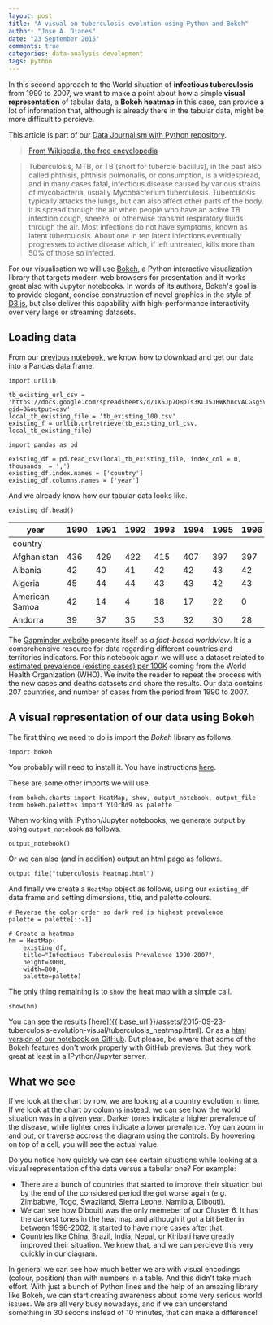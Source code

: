```yaml
---
layout: post
title: "A visual on tuberculosis evolution using Python and Bokeh"
author: "Jose A. Dianes"
date: "23 September 2015"
comments: true
categories: data-analysis development  
tags: python   
---
```


In this second approach to the World situation of **infectious tuberculosis** from 1990 to 2007, we want to make a point about how a simple **visual representation** of tabular data, a **Bokeh heatmap** in this case, can provide a lot of information that, although is already there in the tabular data, might be more difficult to percieve.  

This article is part of our [Data Journalism with Python repository](https://github.com/jadianes/data-journalism-python).  

> [From Wikipedia, the free
encyclopedia](https://en.wikipedia.org/wiki/Tuberculosis)

> Tuberculosis, MTB, or TB (short for tubercle bacillus), in the past also
called phthisis, phthisis pulmonalis, or consumption, is a widespread, and in
many cases fatal, infectious disease caused by various strains of mycobacteria,
usually Mycobacterium tuberculosis. Tuberculosis typically attacks the lungs,
but can also affect other parts of the body. It is spread through the air when
people who have an active TB infection cough, sneeze, or otherwise transmit
respiratory fluids through the air. Most infections do not have symptoms, known
as latent tuberculosis. About one in ten latent infections eventually progresses
to active disease which, if left untreated, kills more than 50% of those so
infected.

For our visualisation we will use [Bokeh](http://bokeh.pydata.org/), a Python interactive visualization library that targets modern web browsers for presentation and it works great also with Jupyter notebooks. In words of its authors, Bokeh's goal is to provide elegant, concise construction of novel graphics in the style of [D3.js](http://d3js.org/), but also deliver this capability with high-performance interactivity over very large or streaming datasets. 


## Loading data

From our [previous notebook](https://github.com/jadianes/data-journalism-python/blob/dev/notebooks/tuberculosis-world-situation/tb-world-situation.ipynb), we know how to download and get our data into a Pandas data frame.


    import urllib
    
    tb_existing_url_csv = 'https://docs.google.com/spreadsheets/d/1X5Jp7Q8pTs3KLJ5JBWKhncVACGsg5v4xu6badNs4C7I/pub?gid=0&output=csv'
    local_tb_existing_file = 'tb_existing_100.csv'
    existing_f = urllib.urlretrieve(tb_existing_url_csv, local_tb_existing_file)
    
    import pandas as pd
    
    existing_df = pd.read_csv(local_tb_existing_file, index_col = 0, thousands  = ',')
    existing_df.index.names = ['country']
    existing_df.columns.names = ['year']

And we already know how our tabular data looks like.


    existing_df.head()


| year           | 1990 | 1991 | 1992 | 1993 | 1994 | 1995 | 1996 | 1997 | 1998 | 1999 | 2000 | 2001 | 2002 | 2003 | 2004 | 2005 | 2006 | 2007 |
|----------------|------|------|------|------|------|------|------|------|------|------|------|------|------|------|------|------|------|------|
| country        |      |      |      |      |      |      |      |      |      |      |      |      |      |      |      |      |      |      |
| Afghanistan    | 436  | 429  | 422  | 415  | 407  | 397  | 397  | 387  | 374  | 373  | 346  | 326  | 304  | 308  | 283  | 267  | 251  | 238  |
| Albania        | 42   | 40   | 41   | 42   | 42   | 43   | 42   | 44   | 43   | 42   | 40   | 34   | 32   | 32   | 29   | 29   | 26   | 22   |
| Algeria        | 45   | 44   | 44   | 43   | 43   | 42   | 43   | 44   | 45   | 46   | 48   | 49   | 50   | 51   | 52   | 53   | 55   | 56   |
| American Samoa | 42   | 14   | 4    | 18   | 17   | 22   | 0    | 25   | 12   | 8    | 8    | 6    | 5    | 6    | 9    | 11   | 9    | 5    |
| Andorra        | 39   | 37   | 35   | 33   | 32   | 30   | 28   | 23   | 24   | 22   | 20   | 20   | 21   | 18   | 19   | 18   | 17   | 19   |



The [Gapminder website](http://www.gapminder.org/) presents itself as *a fact-based worldview*. It is a comprehensive resource for data regarding different countries and territories indicators. For this notebook again we will use a dataset related to [estimated prevalence (existing cases) per 100K](https://docs.google.com/spreadsheets/d/1X5Jp7Q8pTs3KLJ5JBWKhncVACGsg5v4xu6badNs4C7I/pub?gid=0) coming from the World Health Organization (WHO). We invite the reader to repeat the process with the new cases and deaths datasets and share the results. Our data contains 207 countries, and number of cases from the period from 1990 to 2007.

## A visual representation of our data using Bokeh

The first thing we need to do is import the *Bokeh* library as follows.


    import bokeh 

You probably will need to install it. You have instructions [here](http://bokeh.pydata.org/en/latest/docs/installation.html).

These are some other imports we will use.


    from bokeh.charts import HeatMap, show, output_notebook, output_file
    from bokeh.palettes import YlOrRd9 as palette

When working with iPython/Jupyter notebooks, we generate output by using `output_notebook` as follows.


    output_notebook()


Or we can also (and in addition) output an html page as follows.  

    output_file("tuberculosis_heatmap.html")

And finally we create a `HeatMap` object as follows, using our `existing_df` data frame and setting dimensions, title, and palette colours.


    # Reverse the color order so dark red is highest prevalence
    palette = palette[::-1]  
    
    # Create a heatmap
    hm = HeatMap(
        existing_df, 
        title="Infectious Tuberculosis Prevalence 1990-2007",
        height=3000,
        width=800, 
        palette=palette)

The only thing remaining is to `show` the heat map with a simple call.


    show(hm)


You can see the results [here]({{ base_url }}/assets/2015-09-23-tuberculosis-evolution-visual/tuberculosis_heatmap.html). Or as a [html version of our notebook on GitHub](http://htmlpreview.github.io/?https://github.com/jadianes/data-journalism-python/blob/master/notebooks/tuberculosis-evolution-visual/tuberculosis-evolution-visual.html). But please, be aware that some of the Bokeh features don't work properly with GitHub previews. But they work great at least in a IPython/Jupyter server.

## What we see

If we look at the chart by row, we are looking at a country evolution in time. If we look at the chart by columns instead, we can see how the world situation was in a given year. Darker tones indicate a higher prevalence of the disease, while lighter ones indicate a lower prevalence. Yoy can zoom in and out, or traverse accross the diagram using the controls. By hoovering on top of a cell, you will see the actual value.  

Do you notice how quickly we can see certain situations while looking at a visual representation of the data versus a tabular one? For example:  

- There are a bunch of countries that started to improve their situation but by the end of the considered period the got worse again (e.g. Zimbabwe, Togo, Swaziland, Sierra Leone, Namibia, Dibouti).
- We can see how Dibouiti was the only memeber of our Cluster 6. It has the darkest tones in the heat map and although it got a bit better in between 1996-2002, it started to have more cases after that.
- Countries like China, Brazil, India, Nepal, or Kiribati have greatly improved their situation. We knew that, and we can percieve this very quickly in our diagram.

In general we can see how much better we are with visual encodings (colour, position) than with numbers in a table. And this didn't take much effort. With just a bunch of Python lines and the help of an amazing library like Bokeh, we can start creating awareness about some very serious world issues. We are all very busy nowadays, and if we can understand something in 30 secons instead of 10 minutes, that can make a difference!

